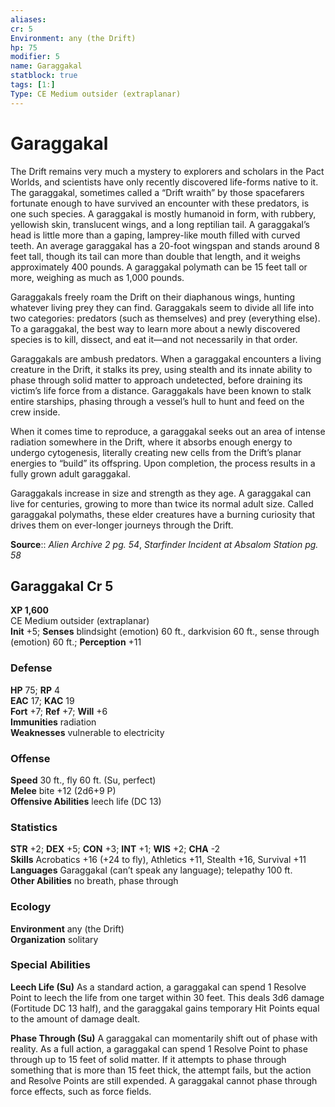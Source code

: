 ```yaml
---
aliases: 
cr: 5
Environment: any (the Drift)  
hp: 75
modifier: 5
name: Garaggakal
statblock: true
tags: [1:]
Type: CE Medium outsider (extraplanar)  
---
```


# Garaggakal

The Drift remains very much a mystery to explorers and scholars in the Pact Worlds, and scientists have only recently discovered life-forms native to it. The garaggakal, sometimes called a “Drift wraith” by those spacefarers fortunate enough to have survived an encounter with these predators, is one such species. A garaggakal is mostly humanoid in form, with rubbery, yellowish skin, translucent wings, and a long reptilian tail. A garaggakal’s head is little more than a gaping, lamprey-like mouth filled with curved teeth. An average garaggakal has a 20-foot wingspan and stands around 8 feet tall, though its tail can more than double that length, and it weighs approximately 400 pounds. A garaggakal polymath can be 15 feet tall or more, weighing as much as 1,000 pounds.

Garaggakals freely roam the Drift on their diaphanous wings, hunting whatever living prey they can find. Garaggakals seem to divide all life into two categories: predators (such as themselves) and prey (everything else). To a garaggakal, the best way to learn more about a newly discovered species is to kill, dissect, and eat it—and not necessarily in that order.

Garaggakals are ambush predators. When a garaggakal encounters a living creature in the Drift, it stalks its prey, using stealth and its innate ability to phase through solid matter to approach undetected, before draining its victim’s life force from a distance. Garaggakals have been known to stalk entire starships, phasing through a vessel’s hull to hunt and feed on the crew inside.

When it comes time to reproduce, a garaggakal seeks out an area of intense radiation somewhere in the Drift, where it absorbs enough energy to undergo cytogenesis, literally creating new cells from the Drift’s planar energies to “build” its offspring. Upon completion, the process results in a fully grown adult garaggakal.

Garaggakals increase in size and strength as they age. A garaggakal can live for centuries, growing to more than twice its normal adult size. Called garaggakal polymaths, these elder creatures have a burning curiosity that drives them on ever-longer journeys through the Drift.

**Source**:: _Alien Archive 2 pg. 54_, _Starfinder Incident at Absalom Station pg. 58_

## Garaggakal Cr 5

**XP 1,600**  
CE Medium outsider (extraplanar)  
**Init** +5; **Senses** blindsight (emotion) 60 ft., darkvision 60 ft., sense through (emotion) 60 ft.; **Perception** +11  

### Defense

**HP** 75; **RP** 4  
**EAC** 17; **KAC** 19  
**Fort** +7; **Ref** +7; **Will** +6  
**Immunities** radiation  
**Weaknesses** vulnerable to electricity

### Offense

**Speed** 30 ft., fly 60 ft. (Su, perfect)  
**Melee** bite +12 (2d6+9 P)  
**Offensive Abilities** leech life (DC 13)

### Statistics

**STR** +2; **DEX** +5; **CON** +3; **INT** +1; **WIS** +2; **CHA** -2  
**Skills** Acrobatics +16 (+24 to fly), Athletics +11, Stealth +16, Survival +11  
**Languages** Garaggakal (can’t speak any language); telepathy 100 ft.  
**Other Abilities** no breath, phase through

### Ecology

**Environment** any (the Drift)  
**Organization** solitary

### Special Abilities

**Leech Life (Su)** As a standard action, a garaggakal can spend 1 Resolve Point to leech the life from one target within 30 feet. This deals 3d6 damage (Fortitude DC 13 half), and the garaggakal gains temporary Hit Points equal to the amount of damage dealt.

**Phase Through (Su)** A garaggakal can momentarily shift out of phase with reality. As a full action, a garaggakal can spend 1 Resolve Point to phase through up to 15 feet of solid matter. If it attempts to phase through something that is more than 15 feet thick, the attempt fails, but the action and Resolve Points are still expended. A garaggakal cannot phase through force effects, such as force fields.
